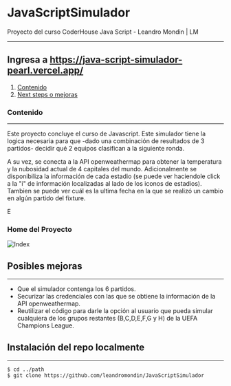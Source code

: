 # JavaScriptSimulador
Proyecto del curso CoderHouse Java Script - Leandro Mondin | LM
***

## Ingresa a https://java-script-simulador-pearl.vercel.app/

1. [Contenido](#contenido)
2. [Next steps o mejoras](#Mejoras)

### Contenido
***
Este proyecto concluye el curso de Javascript. Este simulador tiene la logica necesaria para que -dado una combinación de resultados de 3 partidos- decidir qué 2 equipos clasifican a la siguiente ronda.

A su vez, se conecta a la API openweathermap para obtener la temperatura y la nubosidad actual de 4 capitales del mundo.
Adicionalmente se disponibiliza la información de cada estadio (se puede ver haciendole click a la "i" de información localizadas al lado de los iconos de estadios).
Tambien se puede ver cuál es la ultima fecha en la que se realizó un cambio en algún partido del fixture.

E
### Home del Proyecto
![Index](https://i.ibb.co/fdWh0Wm/Captura-de-Pantalla-2021-09-13-a-la-s-22-50-54.png)

## Posibles mejoras
***

* Que el simulador contenga los 6 partidos.
* Securizar las credenciales con las que se obtiene la información de la API openweathermap.
* Reutilizar el código para darle la opción al usuario que pueda simular cualquiera de los grupos restantes (B,C,D,E,F,G y H) de la UEFA Champions League.



## Instalación del repo localmente
***
```
$ cd ../path
$ git clone https://github.com/leandromondin/JavaScriptSimulador


```
